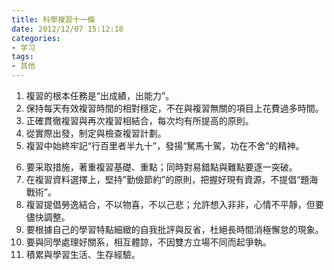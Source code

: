 ```yaml
---
title: 科學複習十一條
date: 2012/12/07 15:12:18
categories: 
- 学习
tags: 
- 其他
---
```


1. 複習的根本任務是“出成績，出能力”。
2. 保持每天有效複習時間的相對穩定，不在與複習無關的項目上花費過多時間。
3. 正確貫徹複習與再次複習相結合，每次均有所提高的原則。
4. 從實際出發，制定與檢查複習計劃。
5. 複習中始終牢記“行百里者半九十”，發揚“駑馬十駕，功在不舍”的精神。
<!--more-->
6. 要采取措施，著重複習基礎、重點；同時對易錯點與難點要逐一突破。
7. 在複習資料選擇上，堅持”勤儉節約”的原則，把握好現有資源，不提倡“題海戰術”。
8. 複習提倡勞逸結合，不以物喜，不以己悲；允許想入非非，心情不平靜，但要儘快調整。
9. 要根據自己的學習特點細緻的自我批評與反省，杜絕長時間消極懈怠的現象。
10. 要與同學處理好關系，相互體諒，不因雙方立場不同而起爭執。
11. 積累與學習生活、生存經驗。



